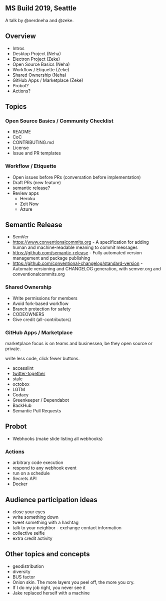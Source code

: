 ## MS Build 2019, Seattle

A talk by @nerdneha and @zeke.

## Overview

- Intros
- Desktop Project (Neha)
- Electron Project (Zeke)
- Open Source Basics (Neha)
- Workflow / Etiquette (Zeke)
- Shared Ownership (Neha)
- GitHub Apps / Marketplace (Zeke)
- Probot?
- Actions?

## Topics

### Open Source Basics / Community Checklist

- README
- CoC
- CONTRIBUTING.md
- License
- Issue and PR templates

### Workflow / Etiquette

- Open issues before PRs (conversation before implementation)
- Draft PRs (new feature)
- semantic release?
- Review apps
  - Heroku
  - Zeit Now
  - Azure

## Semantic Release

- SemVer
- https://www.conventionalcommits.org - A specification for adding human and machine-readable meaning to commit messages
- https://github.com/semantic-release - Fully automated version management and package publishing
- https://github.com/conventional-changelog/standard-version - Automate versioning and CHANGELOG generation, with semver.org and conventionalcommits.org

### Shared Ownership

- Write permissions for members
- Avoid fork-based workflow
- Branch protection for safety
- CODEOWNERS
- Give credit (all-contributors)

### GitHub Apps / Marketplace

marketplace focus is on teams and businessea, be they open source or private.

write less code, click fewer buttons.

- accesslint
- [twitter-together](https://github.com/marketplace/actions/twitter-together)
- stale
- octobox
- LGTM
- Codacy
- Greenkeeper / Dependabot
- BackHub
- Semantic Pull Requests

## Probot

- Webhooks (make slide listing all webhooks)

### Actions

- arbitrary code execution
- respond to any webhook event
- run on a schedule
- Secrets API
- Docker

## Audience participation ideas

- close your eyes
- write something down
- tweet something with a hashtag
- talk to your neighbor - exchange contact information
- collective selfie
- extra credit activity

## Other topics and concepts

- geodistribution
- diversity
- BUS factor
- Onion skin. The more layers you peel off, the more you cry.
- If I do my job right, you never see it
- Jake replaced herself with a machine